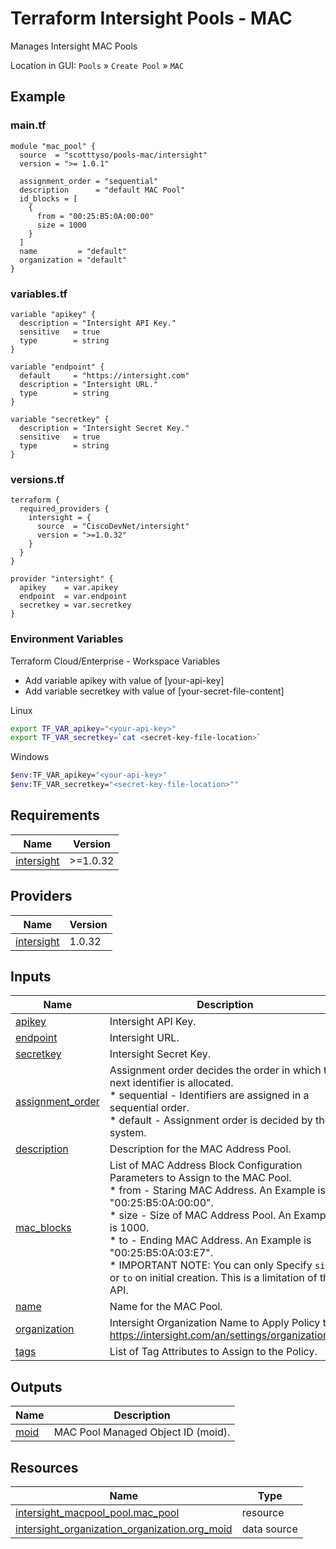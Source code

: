<!-- BEGIN_TF_DOCS -->
# Terraform Intersight Pools - MAC
Manages Intersight MAC Pools

Location in GUI:
`Pools` » `Create Pool` » `MAC`

## Example

### main.tf
```hcl
module "mac_pool" {
  source  = "scotttyso/pools-mac/intersight"
  version = ">= 1.0.1"

  assignment_order = "sequential"
  description      = "default MAC Pool"
  id_blocks = [
    {
      from = "00:25:B5:0A:00:00"
      size = 1000
    }
  ]
  name         = "default"
  organization = "default"
}

```

### variables.tf
```hcl
variable "apikey" {
  description = "Intersight API Key."
  sensitive   = true
  type        = string
}

variable "endpoint" {
  default     = "https://intersight.com"
  description = "Intersight URL."
  type        = string
}

variable "secretkey" {
  description = "Intersight Secret Key."
  sensitive   = true
  type        = string
}
```

### versions.tf
```hcl
terraform {
  required_providers {
    intersight = {
      source  = "CiscoDevNet/intersight"
      version = ">=1.0.32"
    }
  }
}

provider "intersight" {
  apikey    = var.apikey
  endpoint  = var.endpoint
  secretkey = var.secretkey
}
```

### Environment Variables

Terraform Cloud/Enterprise - Workspace Variables
- Add variable apikey with value of [your-api-key]
- Add variable secretkey with value of [your-secret-file-content]

Linux
```bash
export TF_VAR_apikey="<your-api-key>"
export TF_VAR_secretkey=`cat <secret-key-file-location>`
```

Windows
```bash
$env:TF_VAR_apikey="<your-api-key>"
$env:TF_VAR_secretkey="<secret-key-file-location>""
```


## Requirements

| Name | Version |
|------|---------|
| <a name="requirement_intersight"></a> [intersight](#requirement\_intersight) | >=1.0.32 |
## Providers

| Name | Version |
|------|---------|
| <a name="provider_intersight"></a> [intersight](#provider\_intersight) | 1.0.32 |
## Inputs

| Name | Description | Type | Default | Required |
|------|-------------|------|---------|:--------:|
| <a name="input_apikey"></a> [apikey](#input\_apikey) | Intersight API Key. | `string` | n/a | yes |
| <a name="input_endpoint"></a> [endpoint](#input\_endpoint) | Intersight URL. | `string` | `"https://intersight.com"` | no |
| <a name="input_secretkey"></a> [secretkey](#input\_secretkey) | Intersight Secret Key. | `string` | n/a | yes |
| <a name="input_assignment_order"></a> [assignment\_order](#input\_assignment\_order) | Assignment order decides the order in which the next identifier is allocated.<br>  * sequential - Identifiers are assigned in a sequential order.<br>  * default - Assignment order is decided by the system. | `string` | `"default"` | no |
| <a name="input_description"></a> [description](#input\_description) | Description for the MAC Address Pool. | `string` | `""` | no |
| <a name="input_mac_blocks"></a> [mac\_blocks](#input\_mac\_blocks) | List of MAC Address Block Configuration Parameters to Assign to the MAC Pool.<br>  * from - Staring MAC Address.  An Example is "00:25:B5:0A:00:00".<br>  * size - Size of MAC Address Pool.  An Example is 1000.<br>  * to - Ending MAC Address.  An Example is "00:25:B5:0A:03:E7".<br>  * IMPORTANT NOTE: You can only Specify `size` or `to` on initial creation.  This is a limitation of the API. | <pre>list(object(<br>    {<br>      from = string<br>      size = optional(number)<br>      to   = optional(string)<br>    }<br>  ))</pre> | `[]` | no |
| <a name="input_name"></a> [name](#input\_name) | Name for the MAC Pool. | `string` | `"default"` | no |
| <a name="input_organization"></a> [organization](#input\_organization) | Intersight Organization Name to Apply Policy to.  https://intersight.com/an/settings/organizations/. | `string` | `"default"` | no |
| <a name="input_tags"></a> [tags](#input\_tags) | List of Tag Attributes to Assign to the Policy. | `list(map(string))` | `[]` | no |
## Outputs

| Name | Description |
|------|-------------|
| <a name="output_moid"></a> [moid](#output\_moid) | MAC Pool Managed Object ID (moid). |
## Resources

| Name | Type |
|------|------|
| [intersight_macpool_pool.mac_pool](https://registry.terraform.io/providers/CiscoDevNet/intersight/latest/docs/resources/macpool_pool) | resource |
| [intersight_organization_organization.org_moid](https://registry.terraform.io/providers/CiscoDevNet/intersight/latest/docs/data-sources/organization_organization) | data source |
<!-- END_TF_DOCS -->